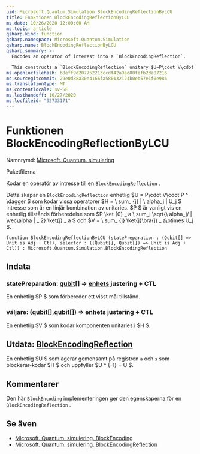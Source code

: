 ```yaml
---
uid: Microsoft.Quantum.Simulation.BlockEncodingReflectionByLCU
title: Funktionen BlockEncodingReflectionByLCU
ms.date: 10/26/2020 12:00:00 AM
ms.topic: article
qsharp.kind: function
qsharp.namespace: Microsoft.Quantum.Simulation
qsharp.name: BlockEncodingReflectionByLCU
qsharp.summary: >-
  Encodes an operator of interest into a `BlockEncodingReflection`.

  This constructs a `BlockEncodingReflection` unitary $U=P\cdot V\cdot P^\dagger$ that encodes some operator $H=\sum_{j}|\alpha_j|U_j$ of interest that is a linear combination of unitaries. Typically, $P$ is a state preparation unitary such that $P\ket{0}\_a\sum_j\sqrt{\alpha_j/\|\vec\alpha\|\_2}\ket{j}\_a$, and $V=\sum_{j}\ket{j}\bra{j}\_a\otimes U_j$.
ms.openlocfilehash: b8eff9d207752213ccdf42a9ad80fefb2da07216
ms.sourcegitcommit: 29e0d88a30e4166fa580132124b0eb57e1f0e986
ms.translationtype: MT
ms.contentlocale: sv-SE
ms.lasthandoff: 10/27/2020
ms.locfileid: "92733171"
---
```

# <a name="blockencodingreflectionbylcu-function"></a>Funktionen BlockEncodingReflectionByLCU

Namnrymd: [Microsoft. Quantum. simulering](xref:Microsoft.Quantum.Simulation)

Paketfilerna [](https://nuget.org/packages/)


Kodar en operatör av intresse till en `BlockEncodingReflection` .

Detta skapar en `BlockEncodingReflection` enhetlig $U = P\cdot V\cdot P ^ \dagger $ som kodar vissa operatorer $H = \ sum_ {j} | \ alpha_j | U_j $ intresse som är en linjär kombination av unitaries. $P $ är vanligt vis en enhetlig tillstånds förberedelse som $P \ket {0} \_ a \ sum_j \sqrt{\ alpha_j/ \| \vec\alpha \| \_ 2} \ket{j} \_ a $ och $V = \ sum_ {j} \ket{j}\bra{j} \_ a\otimes U_j $.

```qsharp
function BlockEncodingReflectionByLCU (statePreparation : (Qubit[] => Unit is Adj + Ctl), selector : ((Qubit[], Qubit[]) => Unit is Adj + Ctl)) : Microsoft.Quantum.Simulation.BlockEncodingReflection
```


## <a name="input"></a>Indata

### <a name="statepreparation--qubit--unit-adj--ctl"></a>statePreparation: [qubit](xref:microsoft.quantum.lang-ref.qubit)[] => [enhets](xref:microsoft.quantum.lang-ref.unit) justering + CTL

En enhetlig $P $ som förbereder ett visst mål tillstånd.


### <a name="selector--qubitqubit--unit-adj--ctl"></a>väljare: ([qubit](xref:microsoft.quantum.lang-ref.qubit)[],[qubit](xref:microsoft.quantum.lang-ref.qubit)[]) => [enhets](xref:microsoft.quantum.lang-ref.unit) justering + CTL

En enhetlig $V $ som kodar komponenten unitaries i $H $.



## <a name="output--blockencodingreflection"></a>Utdata: [BlockEncodingReflection](xref:Microsoft.Quantum.Simulation.BlockEncodingReflection)

En enhetlig $U $ som agerar gemensamt på registren `a` och `s` som blockerar-kodar $H $ och uppfyller $U ^ {-1} = U $.

## <a name="remarks"></a>Kommentarer

Den här `BlockEncoding` implementeringen ger den egenskaperna för en `BlockEncodingReflection` .

## <a name="see-also"></a>Se även

- [Microsoft. Quantum. simulering. BlockEncoding](xref:Microsoft.Quantum.Simulation.BlockEncoding)
- [Microsoft. Quantum. simulering. BlockEncodingReflection](xref:Microsoft.Quantum.Simulation.BlockEncodingReflection)